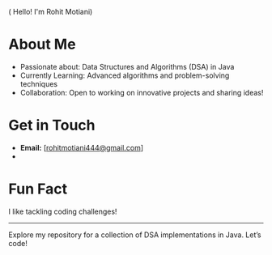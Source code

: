 ( Hello! I'm Rohit Motiani)

# About Me
- Passionate about: Data Structures and Algorithms (DSA) in Java
- Currently Learning: Advanced algorithms and problem-solving techniques
- Collaboration: Open to working on innovative projects and sharing ideas!

# Get in Touch
- **Email:** [rohitmotiani444@gmail.com]
- 
# Fun Fact
I like  tackling coding challenges!

---

Explore my repository for a collection of DSA implementations in Java. Let’s code!

